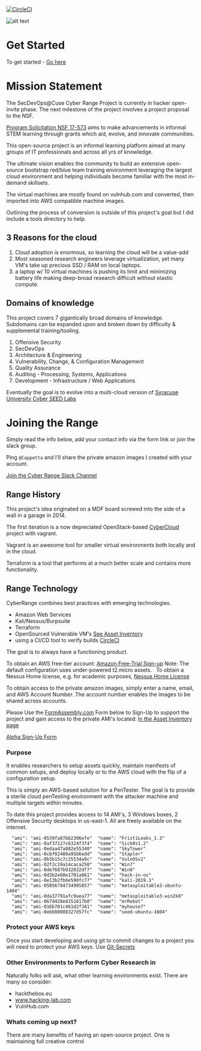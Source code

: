 [![CircleCI](https://circleci.com/gh/cappetta/CyberRange.svg?style=svg)](https://circleci.com/gh/cappetta/CyberRange)

![alt text](https://github.com/cappetta/CyberRange/blob/feature/kali-setup/cyberRange_logo.png "Cyber Range")
# Get Started
To get started - [Go here](https://github.com/secdevops-cuse/CyberRange/tree/master/tutorials#how-to-get-started)

# Mission Statement

The SecDevOps@Cuse Cyber Range Project is currently in hacker open-invite phase.  The next milestone of the project involves a project proposal to the NSF.
  
[Program Solicitation NSF 17-573](https://www.nsf.gov/pubs/2017/nsf17573/nsf17573.htm) aims to make 
advancements in informal STEM learning through grants which aid, evolve, and innovate communities.  

This open-source project is an informal learning platform aimed at many groups of IT professionals 
and across all yrs of knowledge.
   
The ultimate vision enables the community to build an extensive 
open-source bootstrap red/blue team training environment leveraging 
the largest cloud environment and helping individuals become familiar 
with the most in-demand skillsets. 

The virtual machines are mostly found on vulnhub.com and converted, then imported into AWS compatible machine images. 

Outlining the process of conversion is outside of this project's goal but I did include a tools directory to help.

## 3 Reasons for the cloud
1. Cloud adoption is enormous, so learning the cloud will be a value-add
2. Most seasoned research engineers leverage virtualization, yet many VM's take up precious SSD / RAM on local laptops.  
3. a laptop w/ 10 virtual machines is pushing its limit and minimizing battery life making deep-broad research difficult without elastic compute. 


## Domains of knowledge
This project covers 7 gigantically broad domains of knowledge.  Subdomains 
can be expanded upon and broken down by difficulty & supplemental training/tooling.

1. Offensive Security
2. SecDevOps
3. Architecture & Engineering
4. Vulnerability, Change, & Configuration Management
5. Quality Assurance
6. Auditing - Processing, Systems, Applications
7. Development - Infrastructure / Web Applications

Eventually the goal is to evolve into a multi-cloud version of [Syracuse University Cyber SEED Labs](http://www.cis.syr.edu/~wedu/seed/Labs_16.04/)

# Joining the Range
Simply read the info below, add your contact info via the form link or join the slack group.

Ping `@Cappetta` and I'll share the private amazon images I created with your account.  

[Join the Cyber Range Slack Channel](https://join.slack.com/t/acsaws/shared_invite/enQtNTg0NjU1NDY3MTQwLWU4MDc2ZDUyYjg4OTMxNTJkMDljMDM2NzRhOTQzZjQ3MTk1NTFkMmE4OTc2MGRiM2U4NzIwNTVkNmIzYWY0YmY") 


## Range History
This project's idea originated on a MDF board screwed into the side of a wall in a garage in 2014.

The first iteration is a now depreciated OpenStack-based [CyberCloud](https://github.com/cappetta/CyberCloud) project with vagrant.  

Vagrant is an awesome tool for smaller virtual environments both locally and in the cloud.

Terraform is a tool that performs at a much better scale and contains more functionality. 

## Range Technology      
CyberRange combines best practices with emerging technologies.
 - Amazon Web Services
 - Kali/Nessus/Burpsuite
 - Terraform
 - OpenSourced Vulnerable VM's [See Asset Inventory](asset-inventory.md)
 - using a CI/CD tool to verify builds [CircleCI](https://circleci.com/)

The goal is to always have a functioning product.

To obtain an AWS free-tier account: [Amazon Free-Trial Sign-up](https://portal.aws.amazon.com/billing/signup?refid=em_127222) Note: The default configuration uses under-powered t2.micro assets.&nbsp;&nbsp;</div>
To obtain a Nessus Home license, e.g. for academic purposes, [Nessus Home License](https://www.tenable.com/products/nessus-home)

To obtain access to the private amazon images, simply enter a name, email, and AWS Account Number. 
The account number enables the images to be shared across accounts.<br></div>

Please Use the [FormAssembly.com](http://www.formassembly.com) Form below to Sign-Up to support the project and gain access to the private AMI's located: [In the Asset Inventory page](https://github.com/secdevops-cuse/CyberRange/blob/master/asset-inventory.md")

[Alpha Sign-Up Form](https://www.tfaforms.com/4729221) 

### Purpose
It enables researchers to setup assets quickly, maintain manifests of common
setups, and deploy locally or to the AWS cloud with the flip of a configuration
setup.

This is simply an AWS-based solution for a PenTester.  The goal is to
provide a sterile cloud penTesting environment with the attacker machine
and multiple targets within minutes.

To date this project provides access to 14 AMI's, 3 Windows boxes, 2 Offensive
 Security desktops in us-east-1. All are freely available on the internet.

```
  "ami": "ami-0539fa87bb2306efe"  "name": "FristiLeaks_1.3"
  "ami": "ami-0af37127c6324f3f4"  "name": "Sick0s1.2"
  "ami": "ami-0edaa47a082e55340"  "name": "SkyTower"
  "ami": "ami-0cbf02480a95b6edd"  "name": "Stapler"
  "ami": "ami-0b5b15c7c25534a9c"  "name": "VulnOSv2"
  "ami": "ami-02f2c19a14caca250"  "name": "Win7"
  "ami": "ami-0de7687b932832df7"  "name": "Win8"
  "ami": "ami-0d3b2e68e1701a861"  "name": "hack-in-os"
  "ami": "ami-0e13b2fb6e590fc77"  "name": "kali-2019.1"
  "ami": "ami-05056794734905857"  "name": "metasploitable3-ubuntu-1404"
  "ami": "ami-0da37791afc9aea77"  "name": "metasploitable3-win2k8"
  "ami": "ami-067d428e8151617b0"  "name": "mrRobot"
  "ami": "ami-016b701c461d2f341"  "name": "myhouse7"
  "ami": "ami-0ebb80088327d57fc"  "name": "seed-ubuntu-1604"
```


### Protect your AWS keys
Once you start developing and using git to commit changes to a project
you will need to protect your AWS keys.  Use [Git-Secrets](https://github.com/cappetta/SecDevOps-Toolkit/blob/master/SecDevOps-Toolkit.wiki/git-secrets.md)

### Other Environments to Perform Cyber Research in
Naturally folks will ask, what other learning environments exist.  There are many so consider:
 - hackthebox.eu
 - www.hacking-lab.com
 - VulnHub.com
 
### Whats coming up next?
 There are many benefits of having an open-source project.  One is maintaining full creative control